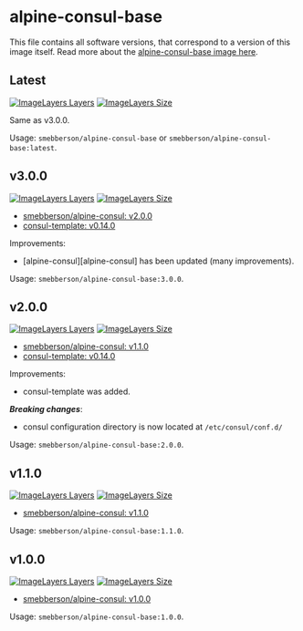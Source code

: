 # alpine-consul-base

This file contains all software versions, that correspond to a version of this image itself. Read more about the [alpine-consul-base image here][alpineconsulbase].

## Latest

[![ImageLayers Layers](https://img.shields.io/imagelayers/layers/smebberson/alpine-consul-base/latest.svg)]()
[![ImageLayers Size](https://img.shields.io/imagelayers/image-size/smebberson/alpine-consul-base/latest.svg)]()

Same as v3.0.0.

Usage: `smebberson/alpine-consul-base` or `smebberson/alpine-consul-base:latest`.

## v3.0.0

[![ImageLayers Layers](https://img.shields.io/imagelayers/layers/smebberson/alpine-consul-base/3.0.0.svg)]()
[![ImageLayers Size](https://img.shields.io/imagelayers/image-size/smebberson/alpine-consul-base/3.0.0.svg)]()

- [smebberson/alpine-consul: v2.0.0][alpineconsul200]
- [consul-template: v0.14.0][consultemplate]

Improvements:

- [alpine-consul][alpine-consul] has been updated (many improvements).

Usage: `smebberson/alpine-consul-base:3.0.0`.

## v2.0.0

[![ImageLayers Layers](https://img.shields.io/imagelayers/layers/smebberson/alpine-consul-base/2.0.0.svg)]()
[![ImageLayers Size](https://img.shields.io/imagelayers/image-size/smebberson/alpine-consul-base/2.0.0.svg)]()

- [smebberson/alpine-consul: v1.1.0][alpineconsul110]
- [consul-template: v0.14.0][consultemplate]

Improvements:

- consul-template was added.

__*Breaking changes*__:

- consul configuration directory is now located at `/etc/consul/conf.d/`

Usage: `smebberson/alpine-consul-base:2.0.0`.

## v1.1.0

[![ImageLayers Layers](https://img.shields.io/imagelayers/layers/smebberson/alpine-consul-base/1.1.0.svg)]()
[![ImageLayers Size](https://img.shields.io/imagelayers/image-size/smebberson/alpine-consul-base/1.1.0.svg)]()

- [smebberson/alpine-consul: v1.1.0][alpineconsul110]

Usage: `smebberson/alpine-consul-base:1.1.0`.

## v1.0.0

[![ImageLayers Layers](https://img.shields.io/imagelayers/layers/smebberson/alpine-consul-base/1.0.0.svg)]()
[![ImageLayers Size](https://img.shields.io/imagelayers/image-size/smebberson/alpine-consul-base/1.0.0.svg)]()

- [smebberson/alpine-consul: v1.0.0][alpineconsul100]

Usage: `smebberson/alpine-consul-base:1.0.0`.

[alpineconsulbase]: https://github.com/smebberson/docker-alpine/tree/master/alpine-consul-base
[alpineconsul]: https://github.com/smebberson/docker-alpine/tree/master/alpine-consul
[alpineconsul200]: https://github.com/smebberson/docker-alpine/tree/alpine-consul-v2.0.0/alpine-consul
[alpineconsul110]: https://github.com/smebberson/docker-alpine/tree/alpine-consul-v1.1.0/alpine-consul
[alpineconsul100]: https://github.com/smebberson/docker-alpine/tree/alpine-consul-v1.0.0/alpine-consul
[consultemplate]: https://github.com/hashicorp/consul-template
